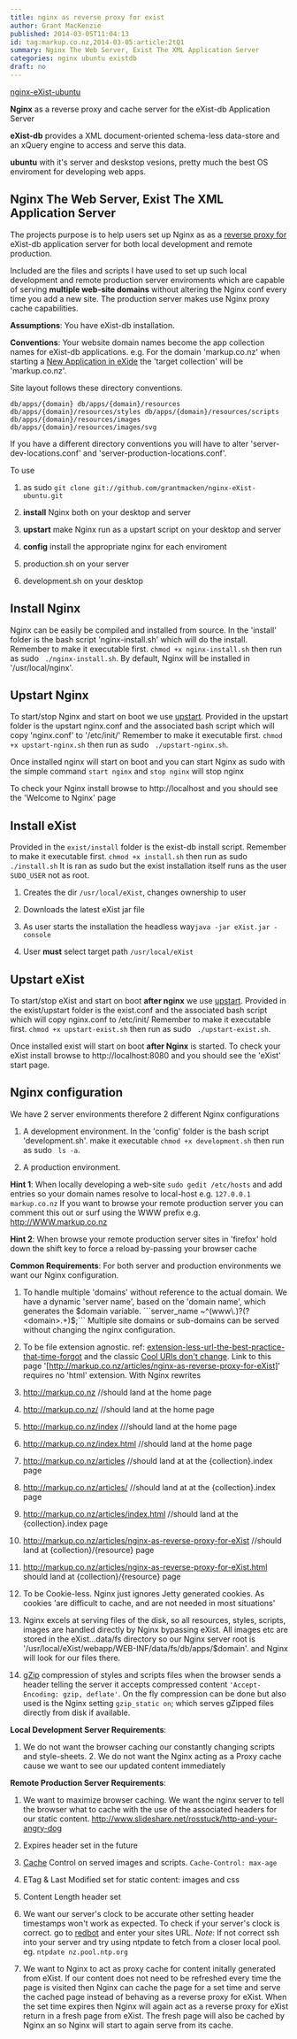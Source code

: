 ```yaml
---
title: nginx as reverse proxy for exist
author: Grant MacKenzie
published: 2014-03-05T11:04:13
id: tag:markup.co.nz,2014-03-05:article:2tQ1
summary: Nginx The Web Server, Exist The XML Application Server
categories: nginx ubuntu existdb
draft: no
---
```


[nginx-eXist-ubuntu](https://github.com/grantmacken/nginx-eXist-ubuntu)


**Nginx** as a reverse proxy and cache server for the eXist-db Application
Server

**eXist-db** provides a XML document-oriented schema-less data-store and an
xQuery engine to access and serve this data.

**ubuntu** with it's server and deskstop vesions, pretty much the best OS
enviroment for developing web apps.

Nginx The Web Server, Exist The XML Application Server
------------------------------------------------------

The projects purpose is to help users set up Nginx as as a [reverse proxy
for](http://exist-db.org/exist/apps/doc/production_web_proxying.xml) eXist-db
application server for both local development and remote production.

Included are the files and scripts I have used to set up such local development
and remote production server enviroments which are capable of serving **multiple
web-site domains** without altering the Nginx conf every time you add a new
site. The production server makes use Nginx proxy cache capabilities.

**Assumptions**:
 You have eXist-db installation.

**Conventions**:
 Your website domain names become the app collection names for eXist-db
 applications. e.g. For the domain 'markup.co.nz' when starting a [New
 Application in
 eXide](http://exist-db.org/exist/apps/doc/development-starter.xml) the 'target
 collection' will be 'markup.co.nz'.


Site layout follows these directory conventions.

    db/apps/{domain} db/apps/{domain}/resources
    db/apps/{domain}/resources/styles db/apps/{domain}/resources/scripts
    db/apps/{domain}/resources/images db/apps/{domain}/resources/images/svg

If you have a different directory conventions you will have to alter
'server-dev-locations.conf' and 'server-production-locations.conf'.

To use

1. as sudo ```git clone git://github.com/grantmacken/nginx-eXist-ubuntu.git```

2. **install** Nginx both on your desktop and server

3. **upstart** make Nginx run as a upstart script on your desktop and server
4. **config** install the appropriate nginx for each enviroment

  1. production.sh on your server

  2. development.sh on your desktop



Install Nginx
----------------

Nginx can be easily be compiled and installed from source. In the 'install'
folder is the bash script 'nginx-install.sh' which will do the install. Remember
to make it executable first. ```chmod +x nginx-install.sh``` then run as sudo
``` ./nginx-install.sh```. By default, Nginx will be installed in
'/usr/local/nginx'.

Upstart Nginx
-------------

To start/stop Nginx and start on boot we use
[upstart](http://upstart.ubuntu.com/). Provided in the upstart folder is the
upstart nginx.conf and the associated bash script which will copy 'nginx.conf'
to '/etc/init/' Remember to make it executable first. ```chmod +x
upstart-nginx.sh``` then run as sudo ``` ./upstart-nginx.sh```.

Once installed nginx will start on boot and you can start Nginx as sudo with the
simple command ```start nginx``` and ```stop nginx``` will stop nginx

To check your Nginx install browse to http://localhost and you should see the
'Welcome to Nginx' page


Install eXist
-------------

Provided in the ```exist/install``` folder is the exist-db install script.
Remember to make it executable first. ```chmod +x install.sh``` then run as sudo
``` ./install.sh``` It is ran as sudo but the exist installation itself runs as
the user ```SUDO_USER``` not as root.

1. Creates the dir ```/usr/local/eXist```, changes ownership to user

2. Downloads the latest eXist jar file

3. As user starts the installation the headless way```java -jar eXist.jar
-console```

4. User **must** select target path ```/usr/local/eXist```


Upstart eXist
-------------

To start/stop eXist and start on boot **after nginx** we use
[upstart](http://upstart.ubuntu.com/). Provided in the exist/upstart folder is
the exist.conf and the associated bash script which will copy nginx.conf to
/etc/init/ Remember to make it executable first. ```chmod +x upstart-exist.sh```
then run as sudo ``` ./upstart-exist.sh```.

Once installed exist will start on boot **after Nginx** is started. To check
your eXist install browse to http://localhost:8080 and you should see the
'eXist' start page.


Nginx configuration
-------------------

We have 2 server environments therefore 2 different Nginx configurations

1. A development environment. In the 'config' folder is the bash script
'development.sh'. make it executable ```chmod +x development.sh``` then run as
sudo ``` ls -a```.

2. A production environment.

 **Hint 1**: When locally developing a web-site ```sudo gedit /etc/hosts``` and
 add entries so your domain names resolve to local-host e.g. ```127.0.0.1
 markup.co.nz``` If you want to browse your remote production server you can
 comment this out or surf using the WWW prefix e.g. http://WWW.markup.co.nz

  **Hint 2**:
When browse your remote production server sites in 'firefox' hold down the shift
key to force a reload by-passing your browser cache


**Common Requirements**:
 For both server and production environments we want our Nginx configuration.

1. To handle multiple 'domains' without reference to the actual domain. We have
a dynamic 'server name', based on the 'domain name', which generates the $domain
variable. ```server_name ~^(www\.)?(?<domain>.+)$;``` Multiple site domains or
sub-domains can be served without changing the nginx configuration.

2. To be file extension agnostic. ref:
[extension-less-url-the-best-practice-that-time-forgot](http://WWW.codingthewheel.com/archives/extension-less-url-the-best-practice-that-time-forgot/)
 and the classic
[Cool URIs don't change](http://WWW.w3.org/Provider/Style/URI). Link to this
page '[http://markup.co.nz/articles/nginx-as-reverse-proxy-for-eXist]' requires
no 'html' extension. With Nginx rewrites

  1. http://markup.co.nz //should land at the home page

  2. http://markup.co.nz/
  //should land at the home page

  3. http://markup.co.nz/index ///should land at
  the home page

  4. http://markup.co.nz/index.html //should land at the home page

  5. http://markup.co.nz/articles //should land at at the {collection}.index
  page

  6. http://markup.co.nz/articles/ //should land at at the {collection}.index page

  7. http://markup.co.nz/articles/index.html //should
  land at the {collection}.index page

  8. http://markup.co.nz/articles/nginx-as-reverse-proxy-for-eXist //should land at
  {collection}/{resource} page

  9. http://markup.co.nz/articles/nginx-as-reverse-proxy-for-eXist.html should land
  at {collection}/{resource} page

3. To be Cookie-less. Nginx just ignores Jetty generated cookies. As cookies
'are difficult to cache, and are not needed in most situations'

4. Nginx excels at serving files of the disk, so all resources, styles, scripts, images are
handled directly by Nginx bypassing eXist. All images etc are stored in the
eXist...data/fs directory so our Nginx server root is
'/usr/local/eXist/webapp/WEB-INF/data/fs/db/apps/$domain'. and Nginx will look
for our files there.

5. [gZip](https://en.wikipedia.org/wiki/Gzip) compression of styles and scripts files when the browser sends a header telling the server it accepts compressed content ``'Accept-Encoding: gzip, deflate'``. On the fly compression can be done but also used is the Nginx setting ``gzip_static on``; which serves gZipped files directly from disk if available.


**Local Development Server Requirements**:

1. We do not want the browser caching our constantly changing scripts and
style-sheets. 2. We do not want the Nginx acting as a Proxy cache cause we want
to see our updated content immediately

**Remote Production Server Requirements**:

1. We want to maximize browser caching. We want the nginx server to tell the
browser what to cache with the use of the associated headers for our static
content. http://www.slideshare.net/rosstuck/http-and-your-angry-dog

  1. Expires header set in the future

  2. [Cache]( http://www.mnot.net/cache_docs/ ) Control on served images and scripts.
  ```Cache-Control: max-age```

  3. ETag & Last Modified set for static content: images and css

  4. Content Length header set

  5. We want our server's clock to be accurate other setting header timestamps won't work as expected. To check if your server's clock is correct. go to
  [redbot](http://redbot.org/?uri=http%3A%2F%2Fwww.markup.co.nz) and enter your
  sites URL. *Note*: If not correct ssh into your server and try using ntpdate
  to fetch from a closer local pool. eg. ```ntpdate nz.pool.ntp.org```

2. We want to Nginx to act as proxy cache for content initally generated from
eXist. If our content does not need to be refreshed every time the page is
visited then Nginx can cache the page for a set time and serve the cached page
instead of behaving as a reverse proxy for eXist. When the set time expires then
Nginx will again act as a reverse proxy for eXist return in a fresh page from
eXist. The fresh page will also be cached by Nginx an so Nginx will start to
again serve from its cache.
